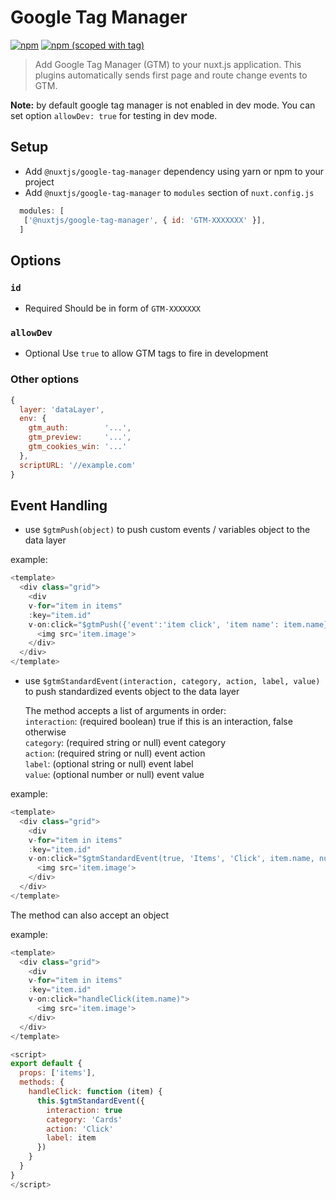# Google Tag Manager
[![npm](https://img.shields.io/npm/dt/@nuxtjs/google-tag-manager.svg?style=flat-square)](https://www.npmjs.com/package/@nuxtjs/google-tag-manager)
[![npm (scoped with tag)](https://img.shields.io/npm/v/@nuxtjs/google-tag-manager/latest.svg?style=flat-square)](https://www.npmjs.com/package/@nuxtjs/google-tag-manager)

> Add Google Tag Manager (GTM) to your nuxt.js application.
This plugins automatically sends first page and route change events to GTM.

**Note:** by default google tag manager is not enabled in dev mode.
You can set option `allowDev: true` for testing in dev mode.

## Setup
- Add `@nuxtjs/google-tag-manager` dependency using yarn or npm to your project
- Add `@nuxtjs/google-tag-manager` to `modules` section of `nuxt.config.js`
```js
  modules: [
   ['@nuxtjs/google-tag-manager', { id: 'GTM-XXXXXXX' }],
  ]
```

## Options

### `id`
- Required
Should be in form of `GTM-XXXXXXX`

### `allowDev`
- Optional
Use `true` to allow GTM tags to fire in development

### Other options
```js
{
  layer: 'dataLayer',
  env: {
    gtm_auth:        '...',
    gtm_preview:     '...',
    gtm_cookies_win: '...'
  },
  scriptURL: '//example.com'
}
```

## Event Handling
- use `$gtmPush(object)` to push custom events / variables object to the data layer

example:

```js
<template>
  <div class="grid">
    <div
    v-for="item in items"
    :key="item.id"
    v-on:click="$gtmPush({'event':'item click', 'item name': item.name})">
      <img src='item.image'>
    </div>
  </div>
</template>
```

- use `$gtmStandardEvent(interaction, category, action, label, value)` to push standardized events object to the data layer

  The method accepts a list of arguments in order:  
  `interaction`: (required boolean) true if this is an interaction, false otherwise  
  `category`: (required string or null) event category  
  `action`: (required string or null) event action  
  `label`: (optional string or null) event label  
  `value`: (optional number or null) event value  

example:  

  ```js
  <template>
    <div class="grid">
      <div
      v-for="item in items"
      :key="item.id"
      v-on:click="$gtmStandardEvent(true, 'Items', 'Click', item.name, null )">
        <img src='item.image'>
      </div>
    </div>
  </template>
  ```  

  The method can also accept an object  

  example:  

```js
<template>
  <div class="grid">
    <div
    v-for="item in items"
    :key="item.id"
    v-on:click="handleClick(item.name)">
      <img src='item.image'>
    </div>
  </div>
</template>

<script>
export default {
  props: ['items'],
  methods: {
    handleClick: function (item) {
      this.$gtmStandardEvent({
        interaction: true
        category: 'Cards'
        action: 'Click'
        label: item
      })
    }
  }
}
</script>
```
